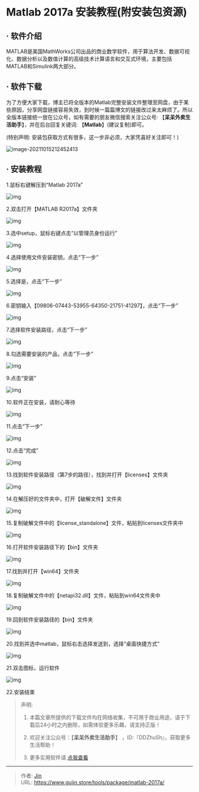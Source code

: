 # Matlab 2017a 安装教程(附安装包资源)


## · 软件介绍
MATLAB是美国MathWorks公司出品的商业数学软件，用于算法开发、数据可视化、数据分析以及数值计算的高级技术计算语言和交互式环境，主要包括MATLAB和Simulink两大部分。


## · 软件下载
为了方便大家下载，博主已将全版本的Matlab完整安装文件整理至网盘，由于某些原因，分享网盘链接容易失效，到时候一篇篇博文的链接改过来太麻烦了。所以全版本链接统一放在公众号，如有需要的朋友微信搜索关注公众号: 【**呆呆外卖生活助手**】，并在后台回复关键词: 【**Matlab**】(建议复制)即可。

(特别声明: 安装包获取方式有很多，这一步非必须，大家凭喜好关注即可！)

![image-20211015212452413](https://img.gujin.store/img/image-20211015212452413.png)

## · 安装教程


 1.鼠标右键解压到“Matlab 2017a”

![img](https://img.gujin.store/img/v2-f2f5218dd2f0da1348f9abaaad232148_720w.png)



2.双击打开【MATLAB R2017a】文件夹

![img](https://img.gujin.store/img/v2-02edd3b4823e91390161c5f972b6e433_720w.png)

3.选中setup，鼠标右键点击“以管理员身份运行”

![img](https://img.gujin.store/img/v2-ebb40d302a741477893379cb107f40b0_720w.png)



4.选择使用文件安装密钥，点击“下一步”

![img](https://img.gujin.store/img/v2-912586427125b437e0174783c376a800_720w.png)

 

 

5.选择是，点击“下一步”

 

![img](https://img.gujin.store/img/v2-878568caf4df06174cd4b86ea76c76b2_720w.png)

 

 

6.密钥输入【09806-07443-53955-64350-21751-41297】，点击“下一步”

![img](https://img.gujin.store/img/v2-c89a623b1c04aa7c2447354654a13a16_720w.png)

 

 

7.选择软件安装路径，点击“下一步”

![img](https://img.gujin.store/img/v2-c4916d06dacbe024e466df18f889ca40_720w.png)

 

8.勾选需要安装的产品，点击“下一步”

![img](https://img.gujin.store/img/v2-077d89582374f4aded21a7ba1619a62c_720w.png)



9.点击“安装”

![img](https://img.gujin.store/img/v2-3639d4d1b37a7e60c1dd6ce27b6032b8_720w.png)



10.软件正在安装，请耐心等待

![img](https://img.gujin.store/img/v2-f7aebcfa99f8167df2dbaad909b58bb1_720w.png)



11.点击“下一步”

![img](https://img.gujin.store/img/v2-c4916d06dacbe024e466df18f889ca40_720w.png)

 

12.点击“完成”

![img](https://img.gujin.store/img/v2-b93b6458d63f4bb2a019b2eda08de8e8_720w.png)



13.找到软件安装路径（第7步的路径），找到并打开【licenses】文件夹

![img](https://img.gujin.store/img/v2-a371b2af36260c1379bc9a100ba65611_720w.png)



14.在解压好的文件夹中，打开【破解文件】文件夹

![img](https://img.gujin.store/img/v2-3e959e4c58914a0c16b25155cf2f2926_720w.png)

15.复制破解文件中的【license_standalone】文件，粘贴到licenses文件夹中

![img](https://img.gujin.store/img/v2-ccba1bd3f7875829bf2f95495e36eb58_720w.png)

16.打开软件安装路径下的【bin】文件夹

![img](https://img.gujin.store/img/v2-7862f7d3c6b5e7544bdf4ed5c5e5fa27_720w.png)



17.找到并打开【win64】文件夹

![img](https://img.gujin.store/img/v2-7d252ea5249a7dd060c2c508cb6bff17_720w.png)



18.复制破解文件中的【netapi32.dll】文件，粘贴到win64文件夹中

![img](https://img.gujin.store/img/v2-78192a6447936d83c5c2a05f2a928fe8_720w.png)



19.回到软件安装路径的【bin】文件夹

![img](https://img.gujin.store/img/v2-0084dfe961e76724c60a5deb088d0d06_720w.png)



20.找到并选中matlab，鼠标右击选择发送到，选择“桌面快捷方式”

![img](https://img.gujin.store/img/v2-003a023b90d26dfaf54724ef008b3d4a_720w.png)

21.双击图标，运行软件

![img](https://img.gujin.store/img/v2-bc8597c2c5fb9ca1278f8e0c15c84316_720w.png)



22.安装结束




> 声明: 
>
> 1. 本篇文章所提供的下载文件均在网络收集，不可用于商业用途，请于下载后24小时之内删除，如需体验更多乐趣，请支持正版！
>
> 2. 欢迎关注公众号：【**呆呆外卖生活助手**】 ，ID:『DDZhuSh』，获取更多生活帮助！
>
> 3. 更多实用软件请  [点我查看](/tools)

---

> 作者: [Jin](https://img.gujin.store/img/favicon.ico)  
> URL: https://www.gujin.store/tools/package/matlab-2017a/  

